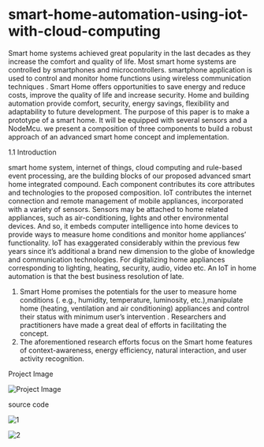 # smart-home-automation-using-iot-with-cloud-computing
Smart home systems achieved great popularity in the last decades as they increase the comfort
and quality of life. Most smart home systems are controlled by smartphones and microcontrollers.
smartphone application is used to control and monitor home functions using wireless communication
techniques . Smart Home offers opportunities to save energy and reduce costs, improve the quality of
life and increase security. Home and building automation provide comfort, security, energy savings,
flexibility and adaptability to future development. The purpose of this paper is to make a prototype of
a smart home. It will be equipped with several sensors and a NodeMcu. we present a composition of
three components to build a robust approach of an advanced smart home concept and implementation.

1.1 Introduction

smart home system, internet of things, cloud computing and rule-based event processing, are the building blocks of our proposed advanced smart home integrated compound. Each component contributes its core attributes and technologies to the proposed composition. IoT contributes the internet connection and remote management of mobile appliances, incorporated with a variety of sensors. Sensors may be attached to home related appliances, such as air-conditioning, lights and other environmental devices. And so, it embeds computer intelligence into home devices to provide ways to measure home conditions and monitor home appliances’ functionality. IoT has exaggerated considerably within the previous few years since it’s additional a brand new dimension to the globe of knowledge and communication technologies. For digitalizing home appliances corresponding to lighting, heating, security, audio, video etc. An IoT in home automation is that the best business resolution of late.
1. Smart Home promises the potentials for the user to measure home conditions (. e.g., humidity, temperature, luminosity, etc.),manipulate home (heating, ventilation and air conditioning) appliances and control their status with minimum user’s intervention . Researchers and practitioners have made a great deal of efforts in facilitating the concept.
2. The aforementioned research efforts focus on the Smart home features of context-awareness, energy efficiency, natural interaction, and user activity recognition.

Project Image

![Project Image](https://user-images.githubusercontent.com/70066441/205474050-095cc2b1-b6d6-4683-9fe8-6db428a49b98.jpg)

source code

![1](https://user-images.githubusercontent.com/70066441/205474092-9034eb94-8aed-42d8-89be-bc7f51ae7d9e.jpg)

![2](https://user-images.githubusercontent.com/70066441/205474137-7c35fcf1-4c7a-4354-9d2a-c4743a2e7ecd.jpg)


